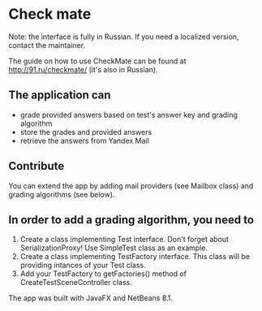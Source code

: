# Check mate
Note: the interface is fully in Russian. If you need a localized version, contact the maintainer.

The guide on how to use CheckMate can be found at http://91.ru/checkmate/ (it's also in Russian).

## The application can
  - grade provided answers based on test's answer key and grading algorithm
  - store the grades and provided answers
  - retrieve the answers from Yandex Mail

## Contribute
You can extend the app by adding mail providers (see Mailbox class) and grading algorithms (see below).

## In order to add a grading algorithm, you need to
  1. Create a class implementing Test interface. Don't forget about SerializationProxy! Use SimpleTest class as an example.
  2. Create a class implementing TestFactory interface. This class will be providing intances of your Test class.
  3. Add your TestFactory to getFactories() method of CreateTestSceneController class.

The app was built with JavaFX and NetBeans 8.1.
